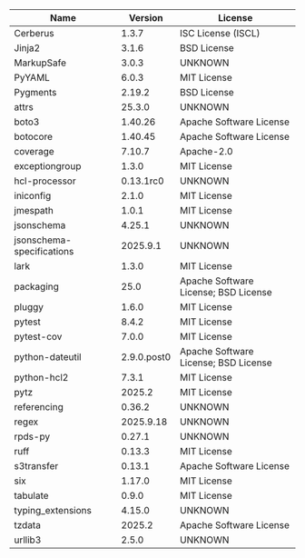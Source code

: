 | Name                      | Version     | License                              |
|---------------------------|-------------|--------------------------------------|
| Cerberus                  | 1.3.7       | ISC License (ISCL)                   |
| Jinja2                    | 3.1.6       | BSD License                          |
| MarkupSafe                | 3.0.3       | UNKNOWN                              |
| PyYAML                    | 6.0.3       | MIT License                          |
| Pygments                  | 2.19.2      | BSD License                          |
| attrs                     | 25.3.0      | UNKNOWN                              |
| boto3                     | 1.40.26     | Apache Software License              |
| botocore                  | 1.40.45     | Apache Software License              |
| coverage                  | 7.10.7      | Apache-2.0                           |
| exceptiongroup            | 1.3.0       | MIT License                          |
| hcl-processor             | 0.13.1rc0   | UNKNOWN                              |
| iniconfig                 | 2.1.0       | MIT License                          |
| jmespath                  | 1.0.1       | MIT License                          |
| jsonschema                | 4.25.1      | UNKNOWN                              |
| jsonschema-specifications | 2025.9.1    | UNKNOWN                              |
| lark                      | 1.3.0       | MIT License                          |
| packaging                 | 25.0        | Apache Software License; BSD License |
| pluggy                    | 1.6.0       | MIT License                          |
| pytest                    | 8.4.2       | MIT License                          |
| pytest-cov                | 7.0.0       | MIT License                          |
| python-dateutil           | 2.9.0.post0 | Apache Software License; BSD License |
| python-hcl2               | 7.3.1       | MIT License                          |
| pytz                      | 2025.2      | MIT License                          |
| referencing               | 0.36.2      | UNKNOWN                              |
| regex                     | 2025.9.18   | UNKNOWN                              |
| rpds-py                   | 0.27.1      | UNKNOWN                              |
| ruff                      | 0.13.3      | MIT License                          |
| s3transfer                | 0.13.1      | Apache Software License              |
| six                       | 1.17.0      | MIT License                          |
| tabulate                  | 0.9.0       | MIT License                          |
| typing_extensions         | 4.15.0      | UNKNOWN                              |
| tzdata                    | 2025.2      | Apache Software License              |
| urllib3                   | 2.5.0       | UNKNOWN                              |
